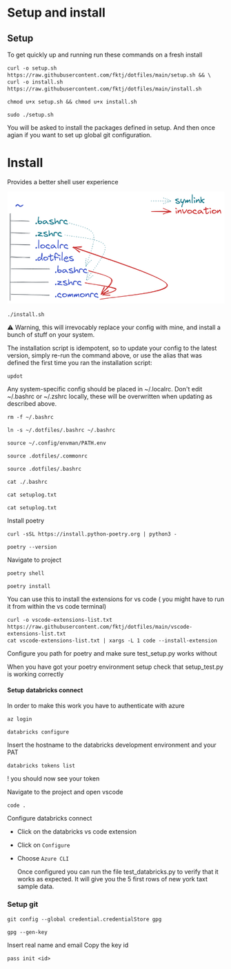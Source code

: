 # Setup and install



## Setup

To get quickly up and running run these commands on a fresh install

```shell
curl -o setup.sh https://raw.githubusercontent.com/fktj/dotfiles/main/setup.sh && \
curl -o install.sh https://raw.githubusercontent.com/fktj/dotfiles/main/install.sh
```

```shell
chmod u+x setup.sh && chmod u+x install.sh
```

```shell
sudo ./setup.sh
```
You will be asked to install the packages defined in setup. 
And then once agian if you want to set up global git configuration.


# Install 
Provides a better shell user experience

![Figure](https://github.com/fktj/dotfiles/blob/be691c4fa8a0108d875ffc71e1a09d0ddf92a619/explanation.png)

```shell
./install.sh
```

⚠️ Warning, this will irrevocably replace your config with mine, and install a bunch of stuff on your system.

The installation script is idempotent, so to update your config to the latest version, simply re-run the command above, or use the alias that was defined the first time you ran the installation script:

```shell
updot
```

Any system-specific config should be placed in ~/.localrc. Don't edit ~/.bashrc or ~/.zshrc locally, these will be overwritten when updating as described above.

```shell
rm -f ~/.bashrc
```

```shell
ln -s ~/.dotfiles/.bashrc ~/.bashrc
```

```shell
source ~/.config/envman/PATH.env
```

```shell
source .dotfiles/.commonrc
```

```shell
source .dotfiles/.bashrc
```

```shell
cat ./.bashrc
```

```shell
cat setuplog.txt
```

```shell
cat setuplog.txt
```
Install poetry
```shell
curl -sSL https://install.python-poetry.org | python3 -
```

```shell
poetry --version
```
Navigate to project
```shell
poetry shell
```

```shell
poetry install
```

You can use this to install the extensions for vs code ( you might have to run it from within the vs code terminal)
```shell
curl -o vscode-extensions-list.txt https://raw.githubusercontent.com/fktj/dotfiles/main/vscode-extensions-list.txt
cat vscode-extensions-list.txt | xargs -L 1 code --install-extension
```

Configure you path for poetry and make sure test_setup.py works without

When you have got your poetry environment setup check that setup_test.py is working correctly

#### Setup databricks connect
In order to make this work you have to authenticate with azure
```Shell
az login
```

```Shell
databricks configure
```

Insert the hostname to the databricks development environment and your PAT

```Shell
databricks tokens list
```
! you should now see your token

Navigate to the project and open vscode

```Shell
code .
```

Configure databricks connect
- Click on the databricks vs code extension
- Click on `Configure`
- Choose `Azure CLI`

  Once configured you can run the file test_databricks.py to verify that it works as expected.
  It will give you the 5 first rows of new york taxt sample data.


### Setup git
```Shell
git config --global credential.credentialStore gpg
```

```Shell
gpg --gen-key
```

Insert real name and email
Copy the key id

```Shell
pass init <id>
```

